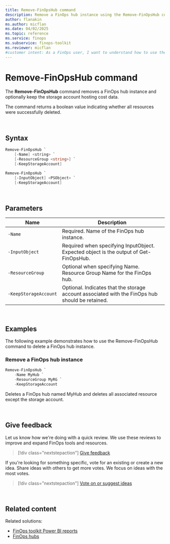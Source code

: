 ```yaml
---
title: Remove-FinOpsHub command
description: Remove a FinOps hub instance using the Remove-FinOpsHub command in the FinOpsToolkit module, with an option to keep the storage account hosting cost data.
author: flanakin
ms.author: micflan
ms.date: 04/02/2025
ms.topic: reference
ms.service: finops
ms.subservice: finops-toolkit
ms.reviewer: micflan
#customer intent: As a FinOps user, I want to understand how to use the what New-FinOpsHub command in the FinOpsToolkit module.
---
```


<!-- markdownlint-disable-next-line MD025 -->
# Remove-FinOpsHub command

The **Remove-FinOpsHub** command removes a FinOps hub instance and optionally keep the storage account hosting cost data.

The command returns a boolean value indicating whether all resources were successfully deleted.

<br>

## Syntax

```powershell
Remove-FinOpsHub `
    [-Name] <string> `
    [-ResourceGroup <string>] `
    [-KeepStorageAccount]
```

```powershell
Remove-FinOpsHub `
    [-InputObject] <PSObject> `
    [-KeepStorageAccount]
```

<br>

## Parameters

| Name                  | Description                                                                                     |
| --------------------- | ----------------------------------------------------------------------------------------------- |
| `‑Name`               | Required. Name of the FinOps hub instance.                                                      |
| `‑InputObject`        | Required when specifying InputObject. Expected object is the output of Get-FinOpsHub.           |
| `‑ResourceGroup`      | Optional when specifying Name. Resource Group Name for the FinOps hub.                          |
| `‑KeepStorageAccount` | Optional. Indicates that the storage account associated with the FinOps hub should be retained. |

<br>

## Examples

The following example demonstrates how to use the Remove-FinOpsHub command to delete a FinOps hub instance.

### Remove a FinOps hub instance

```powershell
Remove-FinOpsHub `
    -Name MyHub `
    -ResourceGroup MyRG `
    -KeepStorageAccount
```

Deletes a FinOps hub named MyHub and deletes all associated resource except the storage account.

<br>

## Give feedback

Let us know how we're doing with a quick review. We use these reviews to improve and expand FinOps tools and resources.

> [!div class="nextstepaction"]
> [Give feedback](https://portal.azure.com/#view/HubsExtension/InProductFeedbackBlade/extensionName/FinOpsToolkit/cesQuestion/How%20easy%20or%20hard%20is%20it%20to%20use%20the%20FinOps%20toolkit%20PowerShell%20module%3F/cvaQuestion/How%20valuable%20are%20the%20FinOps%20toolkit%20PowerShell%20module%3F/surveyId/FTK0.10/bladeName/PowerShell/featureName/Hubs.RemoveHub)

If you're looking for something specific, vote for an existing or create a new idea. Share ideas with others to get more votes. We focus on ideas with the most votes.

> [!div class="nextstepaction"]
> [Vote on or suggest ideas](https://github.com/microsoft/finops-toolkit/issues?q=is%3Aissue%20is%3Aopen%20label%3A%22Tool%3A%20PowerShell%22%20sort%3A"reactions-%2B1-desc")

<br>

## Related content

Related solutions:

- [FinOps toolkit Power BI reports](../../power-bi/reports.md)
- [FinOps hubs](../../hubs/finops-hubs-overview.md)


<br>
